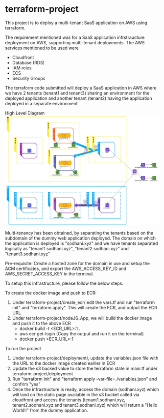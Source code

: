 # terraform-project
This project is to deploy a multi-tenant SaaS application on AWS using terraform.

The requirement mentioned was for a SaaS application infrstraucture deployment on AWS, supporting multi-tenant deployments.
The AWS services mentioned to be used were
  - Cloudfront
  - Database (RDS)
  - IAM roles
  - ECS
  - Security Groups

The terraform code submitted will deploy a SaaS application in AWS where we have 2 tenants (tenant1 and tenant3) sharing an environment for the deployed application and another tenant (tenant2) having the application deployed in a separate environment  

High Level Diagram
![Terraform_Project_Diagram](https://github.com/Sodhani/terraform-project/blob/main/Terraform_Project_Diagram.jpg)

Multi-tenancy has been obtained, by separating the tenants based on the subdomain of the dummy web application deployed.
The domain on which the application is deployed is "sodhani.xyz" and we have tenants separated logically as "tenant1.sodhani.xyz", "tenant2.sodhani.xyz" and "tenant3.sodhani.xyz"

Pre-requisite: Create a hosted zone for the domain in use and setup the ACM certificates, and export the AWS_ACCESS_KEY_ID and AWS_SECRET_ACCESS_KEY in the terminal. 

To setup this infrastructure, please follow the below steps:

To create the docker image and push to ECR:
1. Under terraform-project/create_ecr/ edit the vars.tf and run "terraform init" and "terraform apply". This will create the ECR, and output the ECR URL
2. Under terraform-project/nodeJS_App, we will build the docker image and push it to the above ECR
    - docker build -t <ECR_URL>:1 .
    - aws ecr get-login (Copy the output and run it on the terminal)
    - docker push <ECR_URL>:1

To run the project
1. Under terraform-project/deployment/, update the variables.json file with the URL to the docker image created earlier in ECR
2. Update the s3 backed value to store the terraform state in main.tf under terraform-project/deployment 
3. Run "terraform init" and "terraform apply -var-file=./variables.json" and confirm "yes"
4. Once the infrastructure is ready, access the domain (sodhani.xyz) which will land on the static page available in the s3 bucket called via cloudfront and access the tenants (tenant1.sodhani.xyz, tenant2.sodhani.xyz and tenant3.sodhani.xyz) which will return a "Hello World!!" from the dummy application.


